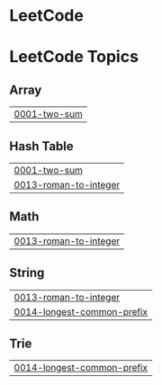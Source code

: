 # LeetCode
<!---LeetCode Topics Start-->
# LeetCode Topics
## Array
|  |
| ------- |
| [0001-two-sum](https://github.com/kathir-k03/LeetCode/tree/master/0001-two-sum) |
## Hash Table
|  |
| ------- |
| [0001-two-sum](https://github.com/kathir-k03/LeetCode/tree/master/0001-two-sum) |
| [0013-roman-to-integer](https://github.com/kathir-k03/LeetCode/tree/master/0013-roman-to-integer) |
## Math
|  |
| ------- |
| [0013-roman-to-integer](https://github.com/kathir-k03/LeetCode/tree/master/0013-roman-to-integer) |
## String
|  |
| ------- |
| [0013-roman-to-integer](https://github.com/kathir-k03/LeetCode/tree/master/0013-roman-to-integer) |
| [0014-longest-common-prefix](https://github.com/kathir-k03/LeetCode/tree/master/0014-longest-common-prefix) |
## Trie
|  |
| ------- |
| [0014-longest-common-prefix](https://github.com/kathir-k03/LeetCode/tree/master/0014-longest-common-prefix) |
<!---LeetCode Topics End-->